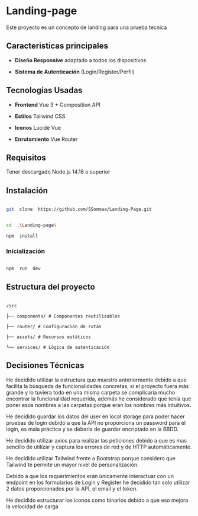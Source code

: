 # Landing-page

Este proyecto es un concepto de landing para una prueba tecnica

## Caracteristicas principales

- **Diseño Responsive** adaptado a todos los dispositivos

- **Sistema de Autenticación** (Login/Register/Perfil)

## Tecnologías Usadas

- **Frontend** Vue 3 + Composition API

- **Estilos** Tailwind CSS

- **Iconos** Lucide Vue

- **Enrutamiento** Vue Router

## Requisitos

Tener descargado Node.js 14.18 o superior

## Instalación

```sh

git  clone  https://github.com/SSommaa/Landing-Page.git

```

```sh

cd  .\Landing-page\

npm  install

```

### Inicialización

```sh

npm  run  dev

```

## Estructura del proyecto

```

/src

├── components/ # Componentes reutilizables

├── router/ # Configuración de rutas

├── assets/ # Recursos estáticos

└── services/ # Lógica de autenticación

```

## Decisiones Técnicas

He decidido utilizar la estructura que muestro anteriormente debido a que facilita la búsqueda de funcionalidades concretas, si el proyecto fuera más grande y lo tuviera todo en una misma carpeta se complicaría mucho encontrar la funcionalidad requerida, además he considerado que tenía que poner esos nombres a las carpetas porque eran los nombres más intuitivos.

He decidido guardar los datos del user en local storage para poder hacer pruebas de login debido a que la API no proporciona un password para el login, es mala práctica y se debería de guardar encriptado en la BBDD.

He decidido utilizar axios para realizar las peticiones debido a que es mas sencillo de utilizar y captura los errores de red y de HTTP automáticamente.

He decidido utilizar Tailwind frente a Bootstrap porque considero que Tailwind te permite un mayor nivel de personalización.

Debido a que los requerimientos eran únicamente interactuar con un endpoint en los formularios de Login y Register he decidido tan solo utilizar 2 datos proporcionados por la API, el email y el token.

He decidido estructurar los iconos como binarios debido a que eso mejora la velocidad de carga
